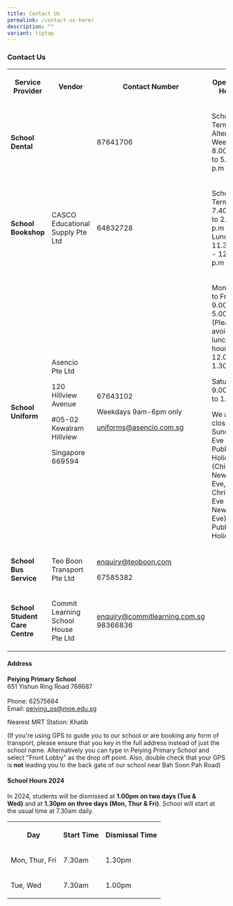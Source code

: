 ```yaml
---
title: Contact Us
permalink: /contact-us-here/
description: ""
variant: tiptap
---
```

<h3><strong>Contact Us</strong></h3>
<table style="minWidth: 100px">
<colgroup>
<col>
<col>
<col>
<col>
</colgroup>
<tbody>
<tr>
<th rowspan="1" colspan="1">
<p>Service Provider</p>
</th>
<th rowspan="1" colspan="1">
<p>Vendor</p>
</th>
<th rowspan="1" colspan="1">
<p>Contact Number</p>
</th>
<th rowspan="1" colspan="1">
<p>Operating Hours</p>
</th>
</tr>
<tr>
<td rowspan="1" colspan="1">
<p><strong>School Dental</strong>
</p>
</td>
<td rowspan="1" colspan="1">
<p></p>
</td>
<td rowspan="1" colspan="1">
<p>87641706</p>
</td>
<td rowspan="1" colspan="1">
<p>School Term:
<br>Alternate Weeks
<br>8.00 a.m to 5.00 p.m</p>
</td>
</tr>
<tr>
<td rowspan="1" colspan="1">
<p><strong>School Bookshop</strong>
</p>
</td>
<td rowspan="1" colspan="1">
<p>CASCO Educational Supply Pte Ltd</p>
</td>
<td rowspan="1" colspan="1">
<p>64832728</p>
</td>
<td rowspan="1" colspan="1">
<p>School Term:
<br>7.40 a.m to 2.00 p.m
<br>Lunch: 11.30 a.m - 12.30 p.m</p>
</td>
</tr>
<tr>
<td rowspan="1" colspan="1">
<p><strong>School Uniform</strong>
</p>
</td>
<td rowspan="1" colspan="1">
<p>Asencio Pte Ltd</p>
<p>120 Hillview Avenue</p>
<p>#05-02 Kewalram Hillview</p>
<p>Singapore 669594</p>
<p></p>
</td>
<td rowspan="1" colspan="1">
<p>67643102</p>
<p>Weekdays 9am-6pm only</p>
<p></p>
<p><a href="mailto:uniforms@asencio.com.sg" rel="noopener noreferrer nofollow" target="_blank">uniforms@asencio.com.sg</a>
</p>
</td>
<td rowspan="1" colspan="1">
<p>Monday to Friday: 9.00am to 5.00pm (Please avoid lunch hours 12.00pm-1.30pm)</p>
<p>Saturday: 9.00 am to 1.00pm</p>
<p>We are closed on Sundays, Eve of Public Holidays (Chinese New Year Eve,
Christmas Eve and New Year Eve) &amp; Public Holidays.</p>
</td>
</tr>
<tr>
<td rowspan="1" colspan="1">
<p><strong>School Bus Service</strong>
</p>
</td>
<td rowspan="1" colspan="1">
<p>Teo Boon Transport Pte Ltd</p>
</td>
<td rowspan="1" colspan="1">
<p><a href="mailto:enquiry@teoboon.com" rel="noopener noreferrer nofollow" target="_blank"><u>enquiry@teoboon.com</u></a>
</p>
<p>67585382</p>
</td>
<td rowspan="1" colspan="1">
<p></p>
</td>
</tr>
<tr>
<td rowspan="1" colspan="1">
<p><strong>School Student Care Centre</strong>
</p>
</td>
<td rowspan="1" colspan="1">
<p>Commit Learning School House
<br>Pte Ltd</p>
</td>
<td rowspan="1" colspan="1">
<p><a href="mailto:enquiry@commitlearning.com.sg" rel="noopener noreferrer nofollow" target="_blank">enquiry@commitlearning.com.sg</a> 
<br>98366836</p>
</td>
<td rowspan="1" colspan="1">
<p></p>
</td>
</tr>
</tbody>
</table>
<h4><strong>Address</strong></h4>
<p><strong>Peiying Primary School</strong> 
<br>651 Yishun Ring Road 768687&nbsp;
<br>&nbsp;&nbsp; &nbsp;&nbsp;
<br>Phone: 62575684
<br>Email:&nbsp;<a href="mailto:peiying_ps@moe.edu.sg" rel="noopener noreferrer nofollow" target="_blank">peiying_ps@moe.edu.sg</a>
</p>
<p>Nearest MRT Station: Khatib</p>
<p>(If you're using GPS to guide you to our school or are booking any form
of transport, please ensure that you key in the full address instead of
just the school name. Alternatively you can type in Peiying Primary School
and select "Front Lobby" as the drop off point. Also, double check that
your GPS is&nbsp;<strong>not</strong>&nbsp;leading you to the back gate
of our school near Bah Soon Pah Road)</p>
<h4><strong>School Hours 2024</strong></h4>
<p>In 2024, students will be dismissed at&nbsp;<strong>1.00pm on two days (Tue &amp; Wed)</strong>&nbsp;and
at&nbsp;<strong>1.30pm on three days (Mon, Thur &amp; Fri)</strong>. School
will start at the usual time at 7.30am daily.</p>
<table style="minWidth: 75px">
<colgroup>
<col>
<col>
<col>
</colgroup>
<tbody>
<tr>
<th rowspan="1" colspan="1">
<p>Day</p>
</th>
<th rowspan="1" colspan="1">
<p>Start Time</p>
</th>
<th rowspan="1" colspan="1">
<p>Dismissal Time</p>
</th>
</tr>
<tr>
<td rowspan="1" colspan="1">
<p>Mon, Thur, Fri</p>
</td>
<td rowspan="1" colspan="1">
<p>7.30am</p>
</td>
<td rowspan="1" colspan="1">
<p>1.30pm</p>
</td>
</tr>
<tr>
<td rowspan="1" colspan="1">
<p>Tue, Wed</p>
</td>
<td rowspan="1" colspan="1">
<p>7.30am</p>
</td>
<td rowspan="1" colspan="1">
<p>1.00pm</p>
</td>
</tr>
</tbody>
</table>
<p></p>